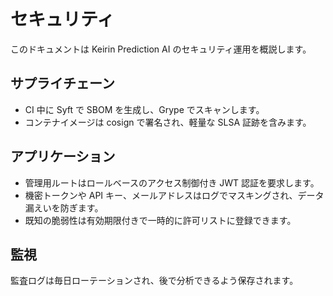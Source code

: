 # セキュリティ

このドキュメントは Keirin Prediction AI のセキュリティ運用を概説します。

## サプライチェーン

- CI 中に Syft で SBOM を生成し、Grype でスキャンします。
- コンテナイメージは cosign で署名され、軽量な SLSA 証跡を含みます。

## アプリケーション

- 管理用ルートはロールベースのアクセス制御付き JWT 認証を要求します。
- 機密トークンや API キー、メールアドレスはログでマスキングされ、データ漏えいを防ぎます。
- 既知の脆弱性は有効期限付きで一時的に許可リストに登録できます。

## 監視

監査ログは毎日ローテーションされ、後で分析できるよう保存されます。

